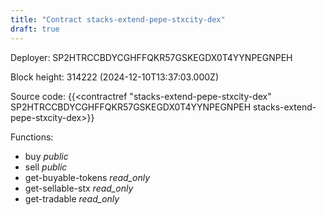 ```yaml
---
title: "Contract stacks-extend-pepe-stxcity-dex"
draft: true
---
```

Deployer: SP2HTRCCBDYCGHFFQKR57GSKEGDX0T4YYNPEGNPEH


 



Block height: 314222 (2024-12-10T13:37:03.000Z)

Source code: {{<contractref "stacks-extend-pepe-stxcity-dex" SP2HTRCCBDYCGHFFQKR57GSKEGDX0T4YYNPEGNPEH stacks-extend-pepe-stxcity-dex>}}

Functions:

* buy _public_
* sell _public_
* get-buyable-tokens _read_only_
* get-sellable-stx _read_only_
* get-tradable _read_only_
